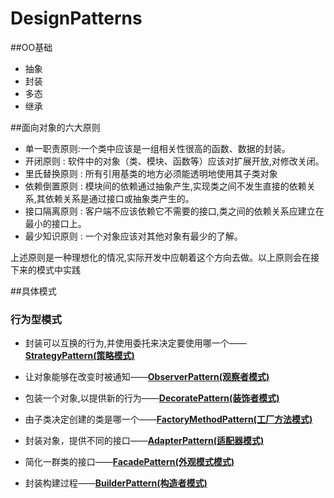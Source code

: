 # DesignPatterns
##OO基础
- 抽象
- 封装
- 多态
- 继承

##面向对象的六大原则
- 单一职责原则:一个类中应该是一组相关性很高的函数、数据的封装。
- 开闭原则 : 软件中的对象（类、模块、函数等）应该对扩展开放,对修改关闭。
- 里氏替换原则 : 所有引用基类的地方必须能透明地使用其子类对象
- 依赖倒置原则 : 模块间的依赖通过抽象产生,实现类之间不发生直接的依赖关系,其依赖关系是通过接口或抽象类产生的。
- 接口隔离原则 : 客户端不应该依赖它不需要的接口,类之间的依赖关系应建立在最小的接口上。
- 最少知识原则 : 一个对象应该对其他对象有最少的了解。

上述原则是一种理想化的情况,实际开发中应朝着这个方向去做。以上原则会在接下来的模式中实践

##具体模式
### 行为型模式
- 封装可以互换的行为,并使用委托来决定要使用哪一个——[**StrategyPattern(策略模式)**](https://github.com/SilenceDut/DesignPatterns/blob/master/src/com/silencedut/behavioral_patterns/strategy/design_rules.md)
 
- 让对象能够在改变时被通知——[**ObserverPattern(观察者模式)**](https://github.com/SilenceDut/DesignPatterns/blob/master/src/com/silencedut/behavioral_patterns/observer/design_rules.md)

- 包装一个对象,以提供新的行为——[**DecoratePattern(装饰者模式)**](https://github.com/SilenceDut/DesignPatterns/blob/master/src/com/silencedut/structural_patterns/decorate/design_rules.md)

- 由子类决定创建的类是哪一个——[**FactoryMethodPattern(工厂方法模式)**](https://github.com/SilenceDut/DesignPatterns/blob/master/src/com/silencedut/creational_patterns/factory/design_rules.md)

- 封装对象，提供不同的接口——[**AdapterPattern(适配器模式)**](https://github.com/SilenceDut/DesignPatterns/blob/master/src/com/silencedut/structural_patterns/adapter/design_rules.md)

- 简化一群类的接口——[**FacadePattern(外观模式模式)**](https://github.com/SilenceDut/DesignPatterns/blob/master/src/com/silencedut/structural_patterns/facade/design_rules.md)

- 封装构建过程——[**BuilderPattern(构造者模式)**](https://github.com/SilenceDut/DesignPatterns/blob/master/src/com/silencedut/creational_patterns/builder/design_rules.md)